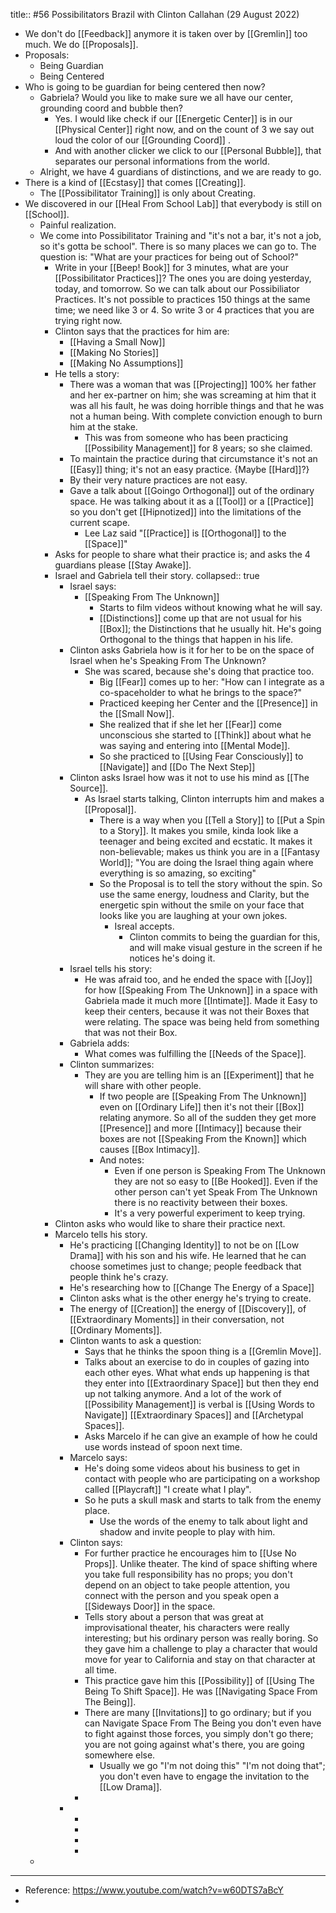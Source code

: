 title:: #56 Possibilitators Brazil with Clinton Callahan (29 August 2022)

- We don't do [[Feedback]] anymore it is taken over by [[Gremlin]] too much. We do [[Proposals]].
- Proposals:
	- Being Guardian
	- Being Centered
- Who is going to be guardian for being centered then now?
	- Gabriela? Would you like to make sure we all have our center, grounding coord and bubble then?
		- Yes. I would like check if our [[Energetic Center]] is in our [[Physical Center]] right now, and on the count of 3 we say out loud the color of our [[Grounding Coord]] .
		- And with another clicker we click to our [[Personal Bubble]], that separates our personal informations from the world.
	- Alright, we have 4 guardians of distinctions, and we are ready to go.
- There is a kind of [[Ecstasy]] that comes [[Creating]].
	- The [[Possibilitator Training]] is only about Creating.
- We discovered in our [[Heal From School Lab]]  that everybody is still on [[School]].
	- Painful realization.
	- We come into Possibilitator Training and "it's not a bar, it's not a job, so it's gotta be school". There is so many places we can go to. The question is: "What are your practices for being out of School?"
		- Write in your [[Beep! Book]] for 3 minutes, what are your  [[Possibilitator Practices]]? The ones you are doing yesterday, today, and tomorrow. So we can talk about our Possibiliator Practices. It's not possible to practices 150 things at the same time; we need like 3 or 4. So write 3 or 4 practices that you are trying right now.
		- Clinton says that the practices for him are:
			- [[Having a Small Now]]
			- [[Making No Stories]]
			- [[Making No Assumptions]]
		- He tells a story:
			- There was a woman that was [[Projecting]] 100% her father and her ex-partner on him; she was screaming at him that it was all his fault, he was doing horrible things and that he was not a human being. With complete conviction enough to burn him at the stake.
				- This was from someone who has been practicing [[Possibility Management]] for 8 years; so she claimed.
			- To maintain the practice during that circumstance it's not an [[Easy]] thing; it's not an easy practice. {Maybe [[Hard]]?}
			- By their very nature practices are not easy.
			- Gave a talk about [[Goingo Orthogonal]] out of the ordinary space. He was talking about it as a [[Tool]] or a [[Practice]] so you don't get [[Hipnotized]] into the limitations of the current scape.
				- Lee Laz said "[[Practice]] is [[Orthogonal]] to the [[Space]]"
		- Asks for people to share what their practice is; and asks the 4 guardians please [[Stay Awake]].
		- Israel and Gabriela tell their story.
		  collapsed:: true
			- Israel says:
				- [[Speaking From The Unknown]]
					- Starts to film videos without knowing what he will say.
					- [[Distinctions]] come up that are not usual for his [[Box]]; the Distinctions that he usually hit. He's going Orthogonal to the things that happen in his life.
			- Clinton asks Gabriela how is it for her to be on the space of Israel when he's Speaking From The Unknown?
				- She was scared, because she's doing that practice too.
					- Big [[Fear]] comes up to her: "How can I integrate as a co-spaceholder to what he brings to the space?"
					- Practiced keeping her Center and the [[Presence]] in the [[Small Now]].
					- She realized that if she let her [[Fear]] come unconscious she started to [[Think]] about what he was saying and entering into [[Mental Mode]].
					- So she practiced to [[Using Fear Consciously]] to [[Navigate]] and [[Do The Next Step]]
			- Clinton asks Israel how was it not to use his mind as [[The Source]].
				- As Israel starts talking, Clinton interrupts him and makes a [[Proposal]].
					- There is a way when you [[Tell a Story]] to [[Put a Spin to a Story]]. It makes you smile, kinda look like a teenager and being excited and ecstatic. It makes it non-believable; makes us think you are in a [[Fantasy World]]; "You are doing the Israel thing again where everything is so amazing, so exciting"
					- So the Proposal is to tell the story without the spin. So use the same energy, loudness and Clarity, but the energetic spin without the smile on your face that looks like you are laughing at your own jokes.
						- Isreal accepts.
							- Clinton commits to being the guardian for this, and will make visual gesture in the screen if he notices he's doing it.
			- Israel tells his story:
				- He was afraid too, and he ended the space with [[Joy]] for how [[Speaking From The Unknown]] in a space with Gabriela made it much more [[Intimate]]. Made it Easy to keep their centers, because it was not their Boxes that were relating. The space was being held from something that was not their Box.
			- Gabriela adds:
				- What comes was fulfilling the [[Needs of the Space]].
			- Clinton summarizes:
				- They are you are telling him is an [[Experiment]] that he will share with other people.
					- If two people are [[Speaking From The Unknown]] even on [[Ordinary Life]] then it's not their [[Box]] relating anymore. So all of the sudden they get more [[Presence]] and more [[Intimacy]] because their boxes are not [[Speaking From the Known]] which causes [[Box Intimacy]].
					- And notes:
						- Even if one person is Speaking From The Unknown they are not so easy to [[Be Hooked]]. Even if the other person can't yet Speak From The Unknown there is no reactivity between their boxes.
						- It's a very powerful experiment to keep trying.
		- Clinton asks who would like to share their practice next.
		- Marcelo tells his story.
			- He's practicing [[Changing Identity]] to not be on [[Low Drama]] with his son and his wife. He learned that he can choose sometimes just to change; people feedback that people think he's crazy.
			- He's researching how to [[Change The Energy of a Space]]
			- Clinton asks what is the other energy he's trying to create.
			- The energy of [[Creation]] the energy of [[Discovery]], of [[Extraordinary Moments]] in their conversation, not [[Ordinary Moments]].
			- Clinton wants to ask a question:
				- Says that he thinks the spoon thing is a [[Gremlin Move]].
				- Talks about an exercise to do in couples of gazing into each other eyes. What what ends up happening is that they enter into [[Extraordinary Space]] but then they end up not talking anymore. And a lot of the work of [[Possibility Management]] is verbal is [[Using Words to Navigate]] [[Extraordinary Spaces]] and [[Archetypal Spaces]].
				- Asks Marcelo if he can give an example of how he could use words instead of spoon next time.
			- Marcelo says:
				- He's doing some videos about his business to get in contact with people who are participating on a workshop called [[Playcraft]] "I create what I play".
				- So he puts a skull mask and starts to talk from the enemy place.
					- Use the words of the enemy to talk about light and shadow and invite people to play with him.
			- Clinton says:
				- For further practice he encourages him to [[Use No Props]]. Unlike theater. The kind of space shifting where you take full responsibility has no props; you don't depend on an object to take people attention, you connect with the person and you speak open a [[Sideways Door]] in the space.
				- Tells story about a person that was great at improvisational theater, his characters were really interesting; but his ordinary person was really boring. So they gave him a challenge to play a character that would move for year to California and stay on that character at all time.
				- This practice gave him this [[Possibility]] of [[Using The Being To Shift Space]]. He was [[Navigating Space From The Being]].
				- There are many [[Invitations]] to go ordinary; but if you can Navigate Space From The Being you don't even have to fight against those forces, you simply don't go there; you are not going against what's there, you are going somewhere else.
					- Usually we go "I'm not doing this" "I'm not doing that"; you don't even have to engage the invitation to the [[Low Drama]].
				-
			-
				-
				-
				-
				-
	-
- ---
- Reference: https://www.youtube.com/watch?v=w60DTS7aBcY
-